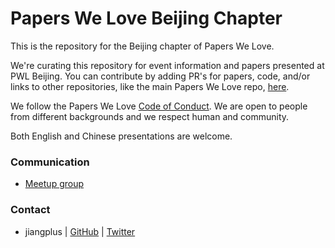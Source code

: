 # Papers We Love Beijing Chapter

This is the repository for the Beijing chapter of Papers We Love.

We're curating this repository for event information and papers presented at PWL Beijing. You can contribute by adding PR's for papers, code, and/or links to other repositories, like the main Papers We Love repo, [here](https://github.com/papers-we-love/papers-we-love).

We follow the Papers We Love [Code of Conduct](https://github.com/papers-we-love/beijing/blob/master/code-of-conduct.md). We are open to people from different backgrounds and we respect human and community.

Both English and Chinese presentations are welcome.

### Communication

- [Meetup group](https://www.meetup.com/Beijing-Technology-Meetup-Group/)

### Contact

- jiangplus | [GitHub](https://github.com/jiangplus) | [Twitter](https://twitter.com/jiangplus) 
